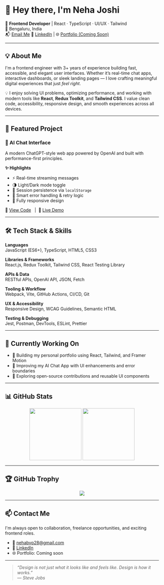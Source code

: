 # 👋 Hey there, I'm Neha Joshi

🎯 **Frontend Developer** | React · TypeScript · UI/UX · Tailwind  
📍 Bengaluru, India  
📬 [Email Me](mailto:nehabvp28@gmail.com)
🔗 [LinkedIn](https://www.linkedin.com/in/neha-joshi-722b29257/) | 🌐 [Portfolio (Coming Soon)]()

---

## 💡 About Me

I'm a frontend engineer with 3+ years of experience building fast, accessible, and elegant user interfaces. Whether it’s real-time chat apps, interactive dashboards, or sleek landing pages — I love crafting meaningful digital experiences that just *feel right*.

💡 I enjoy solving UI problems, optimizing performance, and working with modern tools like **React**, **Redux Toolkit**, and **Tailwind CSS**. I value clean code, accessibility, responsive design, and smooth experiences across all devices.

---

## 🚀 Featured Project

### 🧠 AI Chat Interface  
A modern ChatGPT-style web app powered by OpenAI and built with performance-first principles.  

**✨ Highlights**  
- ⚡ Real-time streaming messages  
- 🌗 Light/Dark mode toggle  
- 💾 Session persistence via `localStorage`  
- 🔁 Smart error handling & retry logic  
- 📱 Fully responsive design  

🔗 [View Code](https://github.com/nehabvp288/ai-chat-app) &nbsp;&nbsp;|&nbsp;&nbsp;🚀 [Live Demo](#coming-soon)

---

## 🛠️ Tech Stack & Skills

**Languages**  
JavaScript (ES6+), TypeScript, HTML5, CSS3

**Libraries & Frameworks**  
React.js, Redux Toolkit, Tailwind CSS, React Testing Library

**APIs & Data**  
RESTful APIs, OpenAI API, JSON, Fetch

**Tooling & Workflow**  
Webpack, Vite, GitHub Actions, CI/CD, Git

**UX & Accessibility**  
Responsive Design, WCAG Guidelines, Semantic HTML

**Testing & Debugging**  
Jest, Postman, DevTools, ESLint, Prettier

---

## 🔧 Currently Working On

- 🎨 Building my personal portfolio using React, Tailwind, and Framer Motion  
- 💬 Improving my AI Chat App with UI enhancements and error boundaries  
- 🤝 Exploring open-source contributions and reusable UI components  

---

## 📊 GitHub Stats

<div align="center">
  <img height="170" src="https://github-readme-stats.vercel.app/api?username=nehabvp288&show_icons=true&theme=tokyonight&hide=stars&hide_border=true" />
  <img height="170" src="https://github-readme-stats.vercel.app/api/top-langs/?username=nehabvp288&layout=compact&theme=tokyonight&hide_border=true" />
</div>

---

## 🏆 GitHub Trophy

<div align="center">
  <img src="https://github-profile-trophy.vercel.app/?username=nehabvp288&theme=gruvbox&margin-w=10&no-bg=true" />
</div>

---

## 📫 Contact Me

I'm always open to collaboration, freelance opportunities, and exciting frontend roles.  
- 📧 [nehabvp28@gmail.com](mailto:nehabvp28@gmail.com)  
- 💼 [LinkedIn](https://www.linkedin.com/in/neha-joshi-722b29257/)  
- 🌐 Portfolio: Coming soon

---

> _“Design is not just what it looks like and feels like. Design is how it works.”_  
> — *Steve Jobs*
